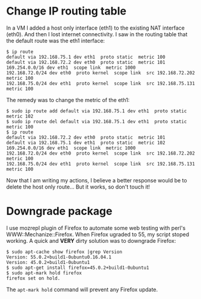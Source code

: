 # Change IP routing table

In a VM I added a host only interface (eth1) to the existing NAT interface (eth0). And then I lost internet connectivity. I saw in the routing table that the default route was the eth1 interface:

```
$ ip route
default via 192.168.75.1 dev eth1  proto static  metric 100 
default via 192.168.72.2 dev eth0  proto static  metric 101 
169.254.0.0/16 dev eth1  scope link  metric 1000 
192.168.72.0/24 dev eth0  proto kernel  scope link  src 192.168.72.202  metric 100 
192.168.75.0/24 dev eth1  proto kernel  scope link  src 192.168.75.131  metric 100 
```
The remedy was to change the metric of the eth1:
```
$ sudo ip route add default via 192.168.75.1 dev eth1  proto static  metric 102
$ sudo ip route del default via 192.168.75.1 dev eth1  proto static  metric 100
$ ip route 
default via 192.168.72.2 dev eth0  proto static  metric 101 
default via 192.168.75.1 dev eth1  proto static  metric 102 
169.254.0.0/16 dev eth1  scope link  metric 1000 
192.168.72.0/24 dev eth0  proto kernel  scope link  src 192.168.72.202  metric 100 
192.168.75.0/24 dev eth1  proto kernel  scope link  src 192.168.75.131  metric 100 
```
Now that I am writing my actions, I believe a better response would be to delete the host only route... But it works, so don't touch it!

# Downgrade package

I use mozrepl plugin of Firefox to automate some web testing with perl's WWW::Mechanize::Firefox. When Firefox ugraded to 55, my script stoped working. A quick and **VERY** dirty solution was to downgrade Firefox:
```
$ sudo apt-cache show firefox |grep Version
Version: 55.0.2+build1-0ubuntu0.16.04.1
Version: 45.0.2+build1-0ubuntu1
$ sudo apt-get install firefox=45.0.2+build1-0ubuntu1
$ sudo apt-mark hold firefox
firefox set on hold.
```
The `apt-mark hold` command will prevent any Firefox update.
